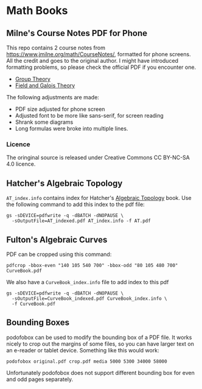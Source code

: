 # Math Books

## Milne's Course Notes PDF for Phone

This repo contains 2 course notes from
https://www.jmilne.org/math/CourseNotes/, formatted for phone screens.
All the credit and goes to the original author. I might have
introduced formatting problems, so please check the official PDF if
you encounter one.

- [Group Theory](https://github.com/YangZhao11/PhonePdf/releases/download/202301/GT.pdf)
- [Field and Galois Theory](https://github.com/YangZhao11/PhonePdf/releases/download/202301/FT.pdf)

The following adjustments are made:

- PDF size adjusted for phone screen
- Adjusted font to be more like sans-serif, for screen reading
- Shrank some diagrams
- Long formulas were broke into multiple lines.

### Licence

The oringinal source is released under Creative Commons CC BY-NC-SA
4.0 licence.

## Hatcher's Algebraic Topology
`AT_index.info` contains index for Hatcher's [Algebraic Topology](https://pi.math.cornell.edu/~hatcher/AT/ATpage.html)
book. Use the following command to add this index to the pdf file:

```
gs -sDEVICE=pdfwrite -q -dBATCH -dNOPAUSE \
  -sOutputFile=AT_indexed.pdf AT_index.info -f AT.pdf
```

## Fulton's Algebraic Curves
PDF can be cropped using this command:
```
pdfcrop -bbox-even "140 105 540 700" -bbox-odd "80 105 480 700" CurveBook.pdf
```

We also have a `CurveBook_index.info` file to add index to this pdf
```
gs -sDEVICE=pdfwrite -q -dBATCH -dNOPAUSE \
  -sOutputFile=CurveBook_indexed.pdf CurveBook_index.info \
  -f CurveBook.pdf
```

## Bounding Boxes
podofobox can be used to modify the bounding box of a PDF file. It
works nicely to crop out the margins of some files, so you can have
larger text on an e-reader or tablet device. Something like this would
work:

```
podofobox original.pdf crop.pdf media 5000 5300 34000 58000
```
Unfortunately podofobox does not support different bounding box for
even and odd pages separately.
